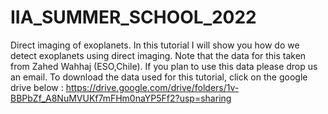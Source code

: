 # IIA_SUMMER_SCHOOL_2022
Direct imaging of exoplanets.
In this tutorial I will show you how do we detect exoplanets using direct imaging.
Note that the data for this taken from Zahed Wahhaj (ESO,Chile). If you plan to use this data please drop us an email.
To download the data used for this tutorial, click on the google drive below :
https://drive.google.com/drive/folders/1v-BBPbZf_A8NuMVUKf7mFHm0naYP5Ff2?usp=sharing
